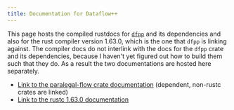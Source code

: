 ```yaml
---
title: Documentation for Dataflow++
---
```


This page hosts the compiled rustdocs for
[`dfpp`](https://github.com/brownsys/dfpp) and its dependencies and also for the
rust compiler version 1.63.0, which is the one that `dfpp` is linking against.
The compiler docs do not interlink with the docs for the `dfpp` crate and its
dependencies, because I haven't yet figured out how to build them such that they
do. As a result the two documentations are hosted here separately.

- [Link to the paralegal-flow crate documentation](libs/paralegal-flow/index.html) (dependent, non-rustc crates are linked)
- [Link to the rustc 1.63.0 documentation](compiler/index.html)